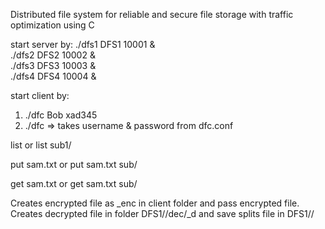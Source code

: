 Distributed file system for reliable and secure file storage with traffic optimization using C

start server by:
./dfs1  DFS1   10001   &   
./dfs2  DFS2   10002   &   
./dfs3  DFS3   10003   &   
./dfs4  DFS4   10004   &  

start client by:
1) ./dfc Bob xad345 
2) ./dfc => takes username & password from dfc.conf

list or 
list sub1/

put sam.txt or
put sam.txt sub/


get sam.txt or
get sam.txt sub/

Creates encrypted file as <file>_enc in client folder and pass encrypted file.
Creates decrypted file in folder DFS1/<username>/dec/<file>_d and save splits file in DFS1/<username>/<file>
